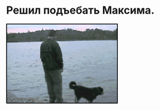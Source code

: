 # Решил подъебать Максима.

![Решил подъебать Максима.](../images/funny_karma_gifs5_vk_com_stolbn.gif)